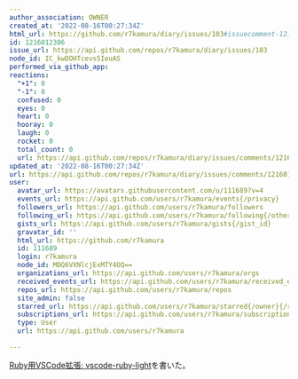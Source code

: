 ```yaml
---
author_association: OWNER
created_at: '2022-08-16T00:27:34Z'
html_url: https://github.com/r7kamura/diary/issues/103#issuecomment-1216012306
id: 1216012306
issue_url: https://api.github.com/repos/r7kamura/diary/issues/103
node_id: IC_kwDOHTcevs5IeuAS
performed_via_github_app: 
reactions:
  "+1": 0
  "-1": 0
  confused: 0
  eyes: 0
  heart: 0
  hooray: 0
  laugh: 0
  rocket: 0
  total_count: 0
  url: https://api.github.com/repos/r7kamura/diary/issues/comments/1216012306/reactions
updated_at: '2022-08-16T00:27:34Z'
url: https://api.github.com/repos/r7kamura/diary/issues/comments/1216012306
user:
  avatar_url: https://avatars.githubusercontent.com/u/111689?v=4
  events_url: https://api.github.com/users/r7kamura/events{/privacy}
  followers_url: https://api.github.com/users/r7kamura/followers
  following_url: https://api.github.com/users/r7kamura/following{/other_user}
  gists_url: https://api.github.com/users/r7kamura/gists{/gist_id}
  gravatar_id: ''
  html_url: https://github.com/r7kamura
  id: 111689
  login: r7kamura
  node_id: MDQ6VXNlcjExMTY4OQ==
  organizations_url: https://api.github.com/users/r7kamura/orgs
  received_events_url: https://api.github.com/users/r7kamura/received_events
  repos_url: https://api.github.com/users/r7kamura/repos
  site_admin: false
  starred_url: https://api.github.com/users/r7kamura/starred{/owner}{/repo}
  subscriptions_url: https://api.github.com/users/r7kamura/subscriptions
  type: User
  url: https://api.github.com/users/r7kamura

---
```

[Ruby用VSCode拡張: vscode-ruby-light](https://r7kamura.com/articles/2022-08-16-vscode-ruby-light)を書いた。